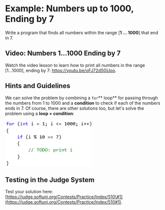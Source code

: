 # Example: Numbers up to 1000, Ending by 7

Write a program that finds all numbers within the range \[**1 … 1000**\] that end in 7.

## Video: Numbers 1...1000 Ending by 7

Watch the video lesson to learn how to print all numbers in the range \[1...1000\], ending by 7: https://youtu.be/oFJ72d5GUoo.

## Hints and Guidelines

We can solve the problem by combining a `for`** loop** for passing through the numbers from 1 to 1000 and a **condition** to check if each of the numbers ends in 7. Of course, there are other solutions too, but let's solve the problem using a **loop + condition**:

![](/assets/chapter-5-images/02.Numbers-ending-in-7-01.png)

## Testing in the Judge System

Test your solution here: [https://judge.softuni.org/Contests/Practice/Index/510\#1](https://judge.softuni.org/Contests/Practice/Index/510#1).

